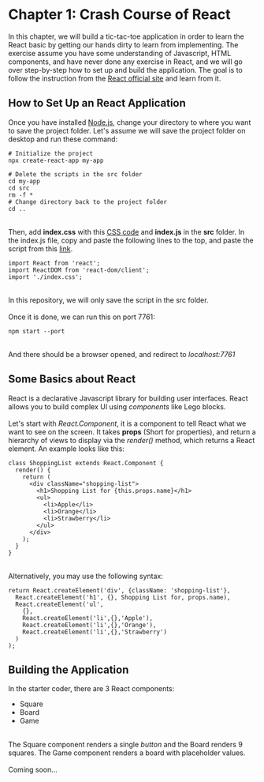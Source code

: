 # Chapter 1: Crash Course of React
In this chapter, we will build a tic-tac-toe application in order to learn the React basic by getting our hands dirty to learn from implementing. The exercise assume you have some understanding of Javascript, HTML components, and have never done any exercise in React, and we will go over step-by-step how to set up and build the application. The goal is to follow the instruction from the <a href="https://reactjs.org/">React official site</a> and learn from it.

## How to Set Up an React Application
Once you have installed <a href="https://nodejs.org/en/">Node.js</a>, change your directory to where you want to save the project folder. Let's assume we will save the project folder on desktop and run these command:
<br>

```
# Initialize the project
npx create-react-app my-app

# Delete the scripts in the src folder
cd my-app
cd src
rm -f *
# Change directory back to the project folder 
cd ..
```
<br>
Then, add <b>index.css</b> with this <a href="https://codepen.io/gaearon/pen/oWWQNa?editors=0100">CSS code</a> and <b>index.js</b> in the <b>src</b> folder. In the index.js file, copy and paste the following lines to the top, and paste the script from this <a href="https://codepen.io/gaearon/pen/oWWQNa?editors=0010">link</a>.
<br>

```
import React from 'react';
import ReactDOM from 'react-dom/client';
import './index.css';
```

<br>
In this repository, we will only save the script in the src folder.
<br><br>
Once it is done, we can run this on port 7761:
<br>

```
npm start --port 
```

<br>
And there should be a browser opened, and redirect to <i>localhost:7761</i>

## Some Basics about React
React is a declarative Javascript library for building user interfaces. React allows you to build complex UI using <i>components</i> like Lego blocks.
<br><br>
Let's start with <i>React.Component</i>, it is a component to tell React what we want to see on the screen. It takes <b>props</b> (Short for properties), and return a hierarchy of views to display via the <i>render()</i> method, which returns a React element. An example looks like this:
<br>
```
class ShoppingList extends React.Component {
  render() {
    return (
      <div className="shopping-list">
        <h1>Shopping List for {this.props.name}</h1>
        <ul>
          <li>Apple</li>
          <li>Orange</li>
          <li>Strawberry</li>
        </ul>
      </div>
    );
  }
}
```

<br>
Alternatively, you may use the following syntax:
<br>

```
return React.createElement('div', {className: 'shopping-list'},
  React.createElement('h1', {}, Shopping List for, props.name),
  React.createElement('ul', 
  	{},
  	React.createElement('li',{},'Apple'),
  	React.createElement('li',{},'Orange'),
  	React.createElement('li',{},'Strawberry')
  )
);
```

## Building the Application
In the starter coder, there are 3 React components:
<ul>
	<li>Square</li>
	<li>Board</li>
	<li>Game</li>
</ul>
<br>
The Square component renders a single <i>button</i> and the Board renders 9 squares. The Game component renders a board with placeholder values.
<br><br>
Coming soon...